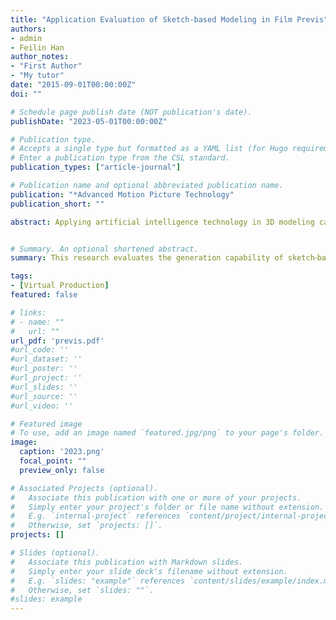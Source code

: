 ```yaml
---
title: "Application Evaluation of Sketch-based Modeling in Film Previs"
authors:
- admin
- Feilin Han
author_notes:
- "First Author"
- "My tutor"
date: "2015-09-01T00:00:00Z"
doi: ""

# Schedule page publish date (NOT publication's date).
publishDate: "2023-05-01T00:00:00Z"

# Publication type.
# Accepts a single type but formatted as a YAML list (for Hugo requirements).
# Enter a publication type from the CSL standard.
publication_types: ["article-journal"]

# Publication name and optional abbreviated publication name.
publication: "*Advanced Motion Picture Technology"
publication_short: ""

abstract: Applying artificial intelligence technology in 3D modeling can simplify the operation of 3D modeling and generate many 3D models in a rapid way. If combining storyboard with 3D modeling, artists can participate in Pre-Visualization, also known as PreViz, production. In recent years, sketch⁃based 3D modeling has been gradually applied to the rapid generation of digital assets. The authors propose a PreViz production process based on sketch⁃based modeling and game engine, and the sketch⁃based 3D modeling method is used to produce the digital assets. The geometric modeling experiment, human and animal modeling experiments, and user experience experiments were designed to analyse the outcomes. This re⁃ search invited 50 participants to conduct a semi⁃structured interview study for evaluating the process. The results showed that the process met the requirements of users' habits, and PreViz satisfied its co⁃creators. This research evaluates the generation capability of sketch⁃based modeling for PreViz production, and explores the potential of artificial intelligence generated content, which is usually named as AIGC, in digital film production.


# Summary. An optional shortened abstract.
summary: This research evaluates the generation capability of sketch⁃based modeling for PreViz production, and explores the potential of artificial intelligence generated content, which is usually named as AIGC, in digital film production.

tags:
- [Virtual Production]
featured: false

# links:
# - name: ""
#   url: ""
url_pdf: 'previs.pdf'
#url_code: ''
#url_dataset: ''
#url_poster: ''
#url_project: ''
#url_slides: ''
#url_source: ''
#url_video: ''

# Featured image
# To use, add an image named `featured.jpg/png` to your page's folder. 
image:
  caption: '2023.png'
  focal_point: ""
  preview_only: false

# Associated Projects (optional).
#   Associate this publication with one or more of your projects.
#   Simply enter your project's folder or file name without extension.
#   E.g. `internal-project` references `content/project/internal-project/index.md`.
#   Otherwise, set `projects: []`.
projects: []

# Slides (optional).
#   Associate this publication with Markdown slides.
#   Simply enter your slide deck's filename without extension.
#   E.g. `slides: "example"` references `content/slides/example/index.md`.
#   Otherwise, set `slides: ""`.
#slides: example
---
```


